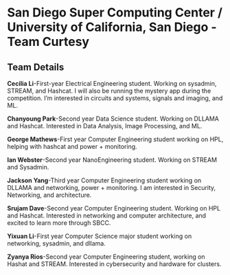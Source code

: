 # San Diego Super Computing Center / University of California, San Diego - Team Curtesy



## Team Details
**Cecilia Li**-First-year Electrical Engineering student. Working on sysadmin, STREAM, and Hashcat.
I will also be running the mystery app during the competition. I’m interested in circuits and systems,
signals and imaging, and ML.

**Chanyoung Park**-Second year Data Science student. Working on DLLAMA and Hashcat. Interested
in Data Analysis, Image Processing, and ML.

**George Mathews**-First year Computer Engineering student working on HPL, helping with hashcat
and power + monitoring.

**Ian Webster**-Second year NanoEngineering student. Working on STREAM and Sysadmin.

**Jackson Yang**-Third year Computer Engineering student working on DLLAMA and networking,
power + monitoring. I am interested in Security, Networking, and architecture.

**Srujam Dave**-Second year Computer Engineering student. Working on HPL and Hashcat. Interested
in networking and computer architecture, and excited to learn more through SBCC.

**Yixuan Li**-First year Computer Science major student working on networking, sysadmin, and dllama.

**Zyanya Rios**-Second year Computer Engineering student, working on Hashat and STREAM.
Interested in cybersecurity and hardware for clusters.
